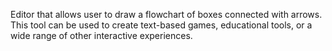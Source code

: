 Editor that allows user to draw a flowchart of boxes connected with arrows.  This tool can be used to create text-based games, educational tools, or a wide range of other interactive experiences.
